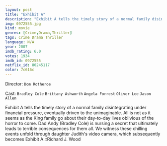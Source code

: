 ```yaml
---
layout: post
title: "Exhibit A"
description: "Exhibit A tells the timely story of a normal family disintegrating under financial pressure, eventually driven to the unimaginable. All is not as it seems as the King family go about their day-to-day lives oblivious of the horror to come. Dad Andy (Bradley Cole) is nursing a secret that ultimately leads to terrible consequences for them all. We witness these chilling events unfold through daughter Judith's video camera, which subsequently becomes Exhibit A..."
img: 0972555.jpg
kind: movie
genres: [Crime,Drama,Thriller]
tags: Crime Drama Thriller 
language: N/A
year: 2007
imdb_rating: 6.0
votes: 1934
imdb_id: 0972555
netflix_id: 80245117
color: 7c616c
---
```

Director: `Dom Rotheroe`  

Cast: `Bradley Cole` `Brittany Ashworth` `Angela Forrest` `Oliver Lee` `Jason Allen` 

Exhibit A tells the timely story of a normal family disintegrating under financial pressure, eventually driven to the unimaginable. All is not as it seems as the King family go about their day-to-day lives oblivious of the horror to come. Dad Andy (Bradley Cole) is nursing a secret that ultimately leads to terrible consequences for them all. We witness these chilling events unfold through daughter Judith's video camera, which subsequently becomes Exhibit A.::Richard J. Wood